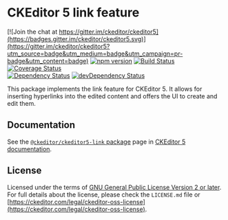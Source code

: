 CKEditor 5 link feature
========================================

[![Join the chat at https://gitter.im/ckeditor/ckeditor5](https://badges.gitter.im/ckeditor/ckeditor5.svg)](https://gitter.im/ckeditor/ckeditor5?utm_source=badge&utm_medium=badge&utm_campaign=pr-badge&utm_content=badge)
[![npm version](https://badge.fury.io/js/%40ckeditor%2Fckeditor5-link.svg)](https://www.npmjs.com/package/@ckeditor/ckeditor5-link)
[![Build Status](https://travis-ci.org/ckeditor/ckeditor5-link.svg?branch=master)](https://travis-ci.org/ckeditor/ckeditor5-link)
[![Coverage Status](https://coveralls.io/repos/github/ckeditor/ckeditor5-link/badge.svg?branch=master)](https://coveralls.io/github/ckeditor/ckeditor5-link?branch=master)
<br>
[![Dependency Status](https://david-dm.org/ckeditor/ckeditor5-link/status.svg)](https://david-dm.org/ckeditor/ckeditor5-link)
[![devDependency Status](https://david-dm.org/ckeditor/ckeditor5-link/dev-status.svg)](https://david-dm.org/ckeditor/ckeditor5-link?type=dev)

This package implements the link feature for CKEditor 5. It allows for inserting hyperlinks into the edited content and offers the UI to create and edit them.

## Documentation

See the [`@ckeditor/ckeditor5-link` package](https://ckeditor.com/docs/ckeditor5/latest/api/link.html) page in [CKEditor 5 documentation](https://ckeditor.com/docs/ckeditor5/latest/).

## License

Licensed under the terms of [GNU General Public License Version 2 or later](http://www.gnu.org/licenses/gpl.html). For full details about the license, please check the `LICENSE.md` file or [https://ckeditor.com/legal/ckeditor-oss-license](https://ckeditor.com/legal/ckeditor-oss-license).
